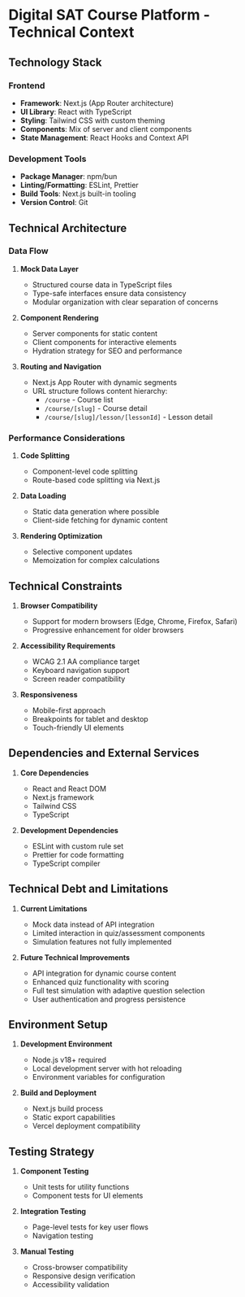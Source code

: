 # Digital SAT Course Platform - Technical Context

## Technology Stack

### Frontend

- **Framework**: Next.js (App Router architecture)
- **UI Library**: React with TypeScript
- **Styling**: Tailwind CSS with custom theming
- **Components**: Mix of server and client components
- **State Management**: React Hooks and Context API

### Development Tools

- **Package Manager**: npm/bun
- **Linting/Formatting**: ESLint, Prettier
- **Build Tools**: Next.js built-in tooling
- **Version Control**: Git

## Technical Architecture

### Data Flow

1. **Mock Data Layer**
   - Structured course data in TypeScript files
   - Type-safe interfaces ensure data consistency
   - Modular organization with clear separation of concerns

2. **Component Rendering**
   - Server components for static content
   - Client components for interactive elements
   - Hydration strategy for SEO and performance

3. **Routing and Navigation**
   - Next.js App Router with dynamic segments
   - URL structure follows content hierarchy:
     - `/course` - Course list
     - `/course/[slug]` - Course detail
     - `/course/[slug]/lesson/[lessonId]` - Lesson detail

### Performance Considerations

1. **Code Splitting**
   - Component-level code splitting
   - Route-based code splitting via Next.js

2. **Data Loading**
   - Static data generation where possible
   - Client-side fetching for dynamic content

3. **Rendering Optimization**
   - Selective component updates
   - Memoization for complex calculations

## Technical Constraints

1. **Browser Compatibility**
   - Support for modern browsers (Edge, Chrome, Firefox, Safari)
   - Progressive enhancement for older browsers

2. **Accessibility Requirements**
   - WCAG 2.1 AA compliance target
   - Keyboard navigation support
   - Screen reader compatibility

3. **Responsiveness**
   - Mobile-first approach
   - Breakpoints for tablet and desktop
   - Touch-friendly UI elements

## Dependencies and External Services

1. **Core Dependencies**
   - React and React DOM
   - Next.js framework
   - Tailwind CSS
   - TypeScript

2. **Development Dependencies**
   - ESLint with custom rule set
   - Prettier for code formatting
   - TypeScript compiler

## Technical Debt and Limitations

1. **Current Limitations**
   - Mock data instead of API integration
   - Limited interaction in quiz/assessment components
   - Simulation features not fully implemented

2. **Future Technical Improvements**
   - API integration for dynamic course content
   - Enhanced quiz functionality with scoring
   - Full test simulation with adaptive question selection
   - User authentication and progress persistence

## Environment Setup

1. **Development Environment**
   - Node.js v18+ required
   - Local development server with hot reloading
   - Environment variables for configuration

2. **Build and Deployment**
   - Next.js build process
   - Static export capabilities
   - Vercel deployment compatibility

## Testing Strategy

1. **Component Testing**
   - Unit tests for utility functions
   - Component tests for UI elements

2. **Integration Testing**
   - Page-level tests for key user flows
   - Navigation testing

3. **Manual Testing**
   - Cross-browser compatibility
   - Responsive design verification
   - Accessibility validation
